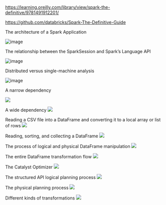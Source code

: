 https://learning.oreilly.com/library/view/spark-the-definitive/9781491912201/

https://github.com/databricks/Spark-The-Definitive-Guide



The architecture of a Spark Application

![image](https://learning.oreilly.com/library/view/spark-the-definitive/9781491912201/assets/spdg_0201.png)

The relationship between the SparkSession and Spark’s Language API

![image](https://learning.oreilly.com/library/view/spark-the-definitive/9781491912201/assets/spdg_0202.png)


Distributed versus single-machine analysis

![image](https://learning.oreilly.com/library/view/spark-the-definitive/9781491912201/assets/spdg_0203.png)


A narrow dependency

![](https://learning.oreilly.com/library/view/spark-the-definitive/9781491912201/assets/spdg_0204.png)

A wide dependency
![](https://learning.oreilly.com/library/view/spark-the-definitive/9781491912201/assets/spdg_0205.png)


Reading a CSV file into a DataFrame and converting it to a local array or list of rows
![](https://learning.oreilly.com/library/view/spark-the-definitive/9781491912201/assets/spdg_0207.png)


Reading, sorting, and collecting a DataFrame
![](https://learning.oreilly.com/library/view/spark-the-definitive/9781491912201/assets/spdg_0208.png)


The process of logical and physical DataFrame manipulation
![](https://learning.oreilly.com/library/view/spark-the-definitive/9781491912201/assets/spdg_0209.png)


The entire DataFrame transformation flow
![](https://learning.oreilly.com/library/view/spark-the-definitive/9781491912201/assets/spdg_0210.png)


The Catalyst Optimizer
![](https://learning.oreilly.com/library/view/spark-the-definitive/9781491912201/assets/spdg_0401.png)


The structured API logical planning process
![](https://learning.oreilly.com/library/view/spark-the-definitive/9781491912201/assets/spdg_0402.png)


The physical planning process
![](https://learning.oreilly.com/library/view/spark-the-definitive/9781491912201/assets/spdg_0403.png)



Different kinds of transformations
![](https://learning.oreilly.com/library/view/spark-the-definitive/9781491912201/assets/spdg_0502.png)





